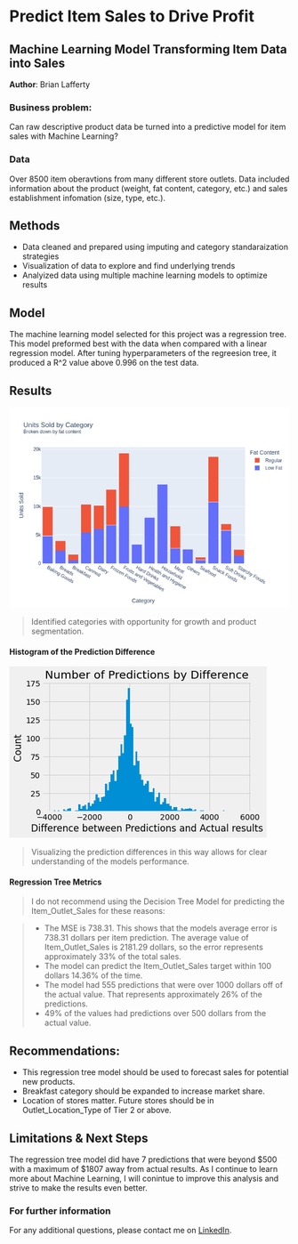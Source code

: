 # Predict Item Sales to Drive Profit
## Machine Learning Model Transforming Item Data into Sales

**Author**: Brian Lafferty

### Business problem:

Can raw descriptive product data be turned into a predictive model for item sales with Machine Learning?


### Data
Over 8500 item oberavtions from many different store outlets. Data included information about the product (weight, fat content, category, etc.) and sales establishment infomation (size, type, etc.).


## Methods
- Data cleaned and prepared using imputing and category standaraization strategies
- Visualization of data to explore and find underlying trends
- Analyized data using multiple machine learning models to optimize results

## Model
The machine learning model selected for this project was a regression tree. This model preformed best with the data when compared with a linear regression model. After tuning hyperparameters of the regreesion tree, it produced a R^2 value above 0.996 on the test data.

## Results

![sample image](fig1.png)

> Identified categories with opportunity for growth and product segmentation.

#### Histogram of the Prediction Difference
![sample image](fig2.png)

> Visualizing the prediction differences in this way allows for clear understanding of the models performance.

#### Regression Tree Metrics

>I do not recommend using the Decision Tree Model for predicting the Item_Outlet_Sales for these reasons:

>-   The MSE is 738.31. This shows that the models average error is 738.31 dollars per item prediction. The average value of Item_Outlet_Sales is 2181.29 dollars, so the error represents approximately 33% of the total sales.
>-   The model can predict the Item_Outlet_Sales target within 100 dollars 14.36% of the time.
>-   The model had 555 predictions that were over 1000 dollars off of the actual value. That represents approximately 26% of the predictions.
>-   49% of the values had predictions over 500 dollars from the actual value.

## Recommendations:
- This regression tree model should be used to forecast sales for potential new products.
- Breakfast category should be expanded to increase market share.
- Location of stores matter. Future stores should be in Outlet_Location_Type of Tier 2 or above.



## Limitations & Next Steps
The regression tree model did have 7 predictions that were beyond $500 with a maximum of $1807 away from actual results. As I continue to learn more about Machine Learning, I will conintue to improve this analysis and strive to make the results even better.


### For further information


For any additional questions, please contact me on [LinkedIn](https://www.linkedin.com/in/brian-lafferty). 
